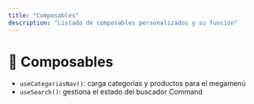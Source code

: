 ```yaml
---
title: "Composables"
description: "Listado de composables personalizados y su función"
---
```


# 🧩 Composables

- `useCategoriasNav()`: carga categorías y productos para el megamenú
- `useSearch()`: gestiona el estado del buscador Command
